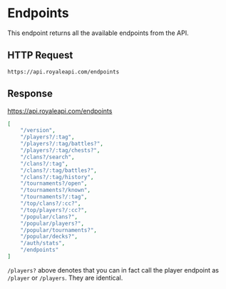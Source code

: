 # Endpoints

This endpoint returns all the available endpoints from the API.

## HTTP Request

`https://api.royaleapi.com/endpoints`

## Response

https://api.royaleapi.com/endpoints

```json
[
    "/version",
    "/players?/:tag",
    "/players?/:tag/battles?",
    "/players?/:tag/chests?",
    "/clans?/search",
    "/clans?/:tag",
    "/clans?/:tag/battles?",
    "/clans?/:tag/history",
    "/tournaments?/open",
    "/tournaments?/known",
    "/tournaments?/:tag",
    "/top/clans?/:cc?",
    "/top/players?/:cc?",
    "/popular/clans?",
    "/popular/players?",
    "/popular/tournaments?",
    "/popular/decks?",
    "/auth/stats",
    "/endpoints"
]
```

`/players?` above denotes that you can in fact call the player endpoint as `/player` or `/players`. They are identical.
